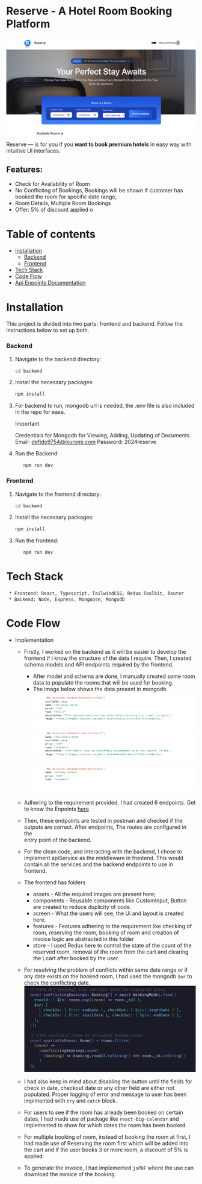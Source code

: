 # Reserve - A Hotel Room Booking Platform

![](https://github.com/BajraYeJoon/Reserve/blob/main/frontend/src/assets/homepage.png)

Reserve — is for you if you **want to book premium hotels** in easy way with intuitive UI interfaces.

## Features: 
  * Check for Availability of Room 
  * No Conflicting of Bookings, Bookings will be shown if customer has booked the room for specific date range,
  * Room Details, Multiple Room Bookings
  * Offer: 5% of discount applied o

Table of contents
=================

<!--ts-->
  * [Installation](#installation)
     * [Backend](#backend)
     * [Frontend](#frontend)
  * [Tech Stack](#tech-stack)
  * [Code Flow](#code-flow)
  * [Api Enpoints Documentation](#api_endpoint)
  
<!--te-->

Installation
============

This project is divided into two parts: frontend and backend. Follow the instructions below to set up both.

### Backend

   1. Navigate to the backend directory:

      ```bash
      cd backend
      ```
   2. Install the necessary packages:
       ```bash
      npm install 
      ```
   3. For backend to run, mongodb url is needed, the .env file is also included in the repo for ease.
      > [!IMPORTANT]
      > Credentials for Mongodb for Viewing, Adding, Updating of Documents.
      > Email: defido9754@ikuromi.com  Password: 2024reserve

   4. Run the Backend: 
      ```bash
         npm run dev
      ```

### Frontend

   1. Navigate to the frontend directory:

      ```bash
      cd backend
      ```
   2. Install the necessary packages:
       ```bash
      npm install 
      ```
   4. Run the frontend: 
      ```bash
         npm run dev
      ```

Tech Stack
============

     * Frontend: React, Typescript, TailwindCSS, Redux Toolkit, Router
     * Backend: Node, Express, Mongoose, Mongodb

Code Flow 
============

   * Implementation
     - Firstly, I worked on the backend as it will be easier to develop the frontend if i know the structure of the data I require. Then, I 
       created schema models and  API endpoints required by the frontend.
       - After model and schema are done, I manually created some room data to populate the rooms that will be used for booking.
       - The image below shows the data present in mongodb
         ![](https://github.com/BajraYeJoon/Reserve/blob/main/frontend/src/assets/room.png)
         
     - Adhering to the requirement provided, I had created 6 endpoints. Get to know the Enpoints [here](#api_endpoint)
     - Then, these endpoints are tested in postman and checked if the outputs are correct. After endpoints, The routes are configured in the    
       entry point of the backend.
     - For the clean code, and interacting with the backend, I chose to implement apiService as the middleware in frontend. This would contain 
       all the services and the backend endpoints to use in frontend.
     - The frontend has folders
       - assets - All the required images are present here;
       - components - Reusable components like CustomInput, Button are created to reduce duplicity of code.
       - screen - What the users will see, the Ui and layout is created here.
       - features - Features adhering to the requirement like checking of room, reserving the room, booking of room and creation of  
                           invoice logic are abstracted in this folder
       - store - I used Redux here to control the state of the count of the reserved room, removal of the room from the cart and clearing the \                   cart after booked by the user.
      
     - For resolving the problem of conflicts within same date range or if any date exists on the booked room, I had used the mongodb `$or`             to check the conflicting date.
       ![](https://github.com/BajraYeJoon/Reserve/blob/main/frontend/src/assets/conflict.png)
    
     - I had also keep in mind about disabling the button until the fields for check in date, checkout date or any other field are either not           populated. Proper logging of error and message to user has been implmented with `try` and `catch` block.
     - For users to see if the room has already been booked on certain dates, I had made use of package like `react-big-calendar` and    
       implemented to show for which dates the room has been booked.
       
     - For multiple booking of room, instead of booking the room at first, I had made use of Reserving the room first which will be added into         the cart and if the user books 3 or more room, a discount of 5% is applied.
     - To generate the invoice, I had implemented `jsPDF` where the use can download the invoice of the booking.
       
